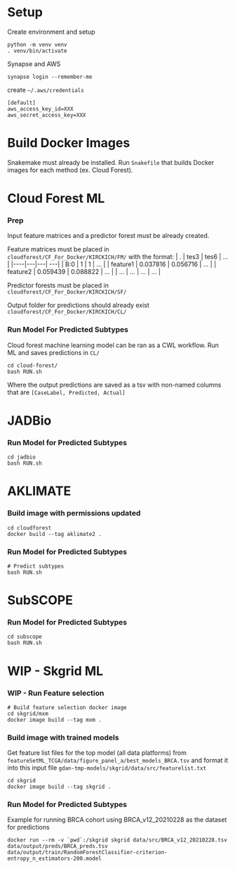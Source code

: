 # Setup

Create environment and setup
```
python -m venv venv
. venv/bin/activate
```

Synapse and AWS
```
synapse login --remember-me
```

create `~/.aws/credentials`

```
[default]
aws_access_key_id=XXX
aws_secret_access_key=XXX
```

# Build Docker Images

Snakemake must already be installed. Run `Snakefile` that builds Docker images for each method (ex. Cloud Forest).

# Cloud Forest ML
### Prep
Input feature matrices and a predictor forest must be already created.

Feature matrices must be placed in `cloudforest/CF_For_Docker/KIRCKICH/FM/` with the format:
| .  | tes3 | tes6 | ... |
|----|---|---| ---|
| B:0 | 1 | 1 | ... |
| feature1  | 0.037816 | 0.056716 | ... |
| feature2  | 0.059439 | 0.088822 | ... |
| ... | ... | ... | ... |

Predictor forests must be placed in `cloudforest/CF_For_Docker/KIRCKICH/SF/`

Output folder for predictions should already exist `cloudforest/CF_For_Docker/KIRCKICH/CL/`


### Run Model For Predicted Subtypes
Cloud forest machine learning model can be ran as a CWL workflow. Run ML and saves predictions in `CL/`
```
cd cloud-forest/
bash RUN.sh
```
Where the output predictions are saved as a tsv with non-named columns that are `[CaseLabel, Predicted, Actual]`


# JADBio
### Run Model for Predicted Subtypes
```
cd jadbio
bash RUN.sh
```


# AKLIMATE
### Build image with permissions updated
```
cd cloudforest
docker build --tag aklimate2 .
```
### Run Model for Predicted Subtypes
```
# Predict subtypes
bash RUN.sh
```


# SubSCOPE
### Run Model for Predicted Subtypes
```
cd subscope
bash RUN.sh
```


# WIP - Skgrid ML
### WIP - Run Feature selection
```
# Build feature selection docker image
cd skgrid/mxm
docker image build --tag mxm .

```


### Build image with trained models
Get feature list files for the top model (all data platforms) from `featureSetML_TCGA/data/figure_panel_a/best_models_BRCA.tsv` and format it into this input file `gdan-tmp-models/skgrid/data/src/featurelist.txt`
```
cd skgrid
docker image build --tag skgrid .
```


### Run Model for Predicted Subtypes
Example for running BRCA cohort using BRCA_v12_20210228 as the dataset for predictions
```
docker run --rm -v `pwd`:/skgrid skgrid data/src/BRCA_v12_20210228.tsv data/output/preds/BRCA_preds.tsv data/output/train/RandomForestClassifier-criterion-entropy_n_estimators-200.model
```
